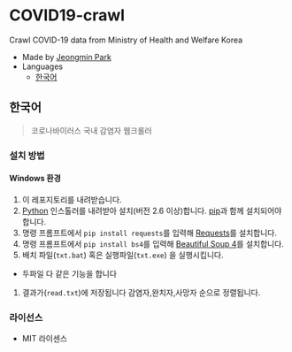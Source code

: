# COVID19-crawl
Crawl COVID-19 data from Ministry of Health and Welfare Korea
- Made by [Jeongmin Park](https://github.com/Muzihuzi)
- Languages
	* [한국어](#한국어)


## 한국어
> 코로나바이러스 국내 감염자 웹크롤러

### 설치 방법
#### Windows 환경
1. 이 레포지토리를 내려받습니다.
1. [Python](https://www.python.org/downloads/) 인스톨러를 내려받아 설치(버전 2.6 이상)합니다. [pip](https://pypi.org/project/pip/)과 함께 설치되어야 합니다.
1. 명령 프롬프트에서 `pip install requests`를 입력해 [Requests](https://pypi.org/project/requests/)를 설치합니다.
1. 명령 프롬프트에서 `pip install bs4`를 입력해 [Beautiful Soup 4](https://pypi.org/project/beautifulsoup4/)를 설치합니다.
1. 배치 파일(`txt.bat`) 혹은 실행파일(`txt.exe`) 을 실행시킵니다. 
  * 두파일 다 같은 기능을 합니다
1. 결과가(`read.txt`)에 저장됩니다 감염자,완치자,사망자 순으로 정렬됩니다.

### 라이선스
- MIT 라이센스



